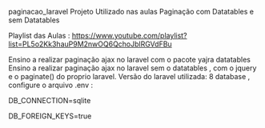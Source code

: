 paginacao_laravel
Projeto Utilizado nas aulas Paginação com Datatables e sem Datatables

Playlist das Aulas : https://www.youtube.com/playlist?list=PL5o2Kk3hauP9M2nwOQ6QchoJblRGVdFBu

Ensino a realizar paginação ajax no laravel com o pacote yajra datatables
Ensino a realizar paginação ajax no laravel sem o datatables , com o jquery e o paginate() do proprio laravel.
Versão do laravel utilizada: 8
database , configure o arquivo .env :
<p> DB_CONNECTION=sqlite </p>
<p> DB_FOREIGN_KEYS=true </p>